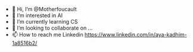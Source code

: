 - 👋 Hi, I’m @Motherfoucault
- 👀 I’m interested in AI
- 🌱 I’m currently learning CS
- 💞️ I’m looking to collaborate on ...
- 📫 How to reach me Linkedin https://www.linkedin.com/in/aya-kadhim-1a8516b2/

<!---
Motherfoucault/Motherfoucault is a ✨ special ✨ repository because its `README.md` (this file) appears on your GitHub profile.
You can click the Preview link to take a look at your changes.
--->
